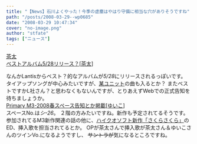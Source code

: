 ```yaml
---
title: "【News】石川よくやった！今季の虚塵はやはり守備に相当な穴がありそうですね"
path: "/posts/2008-03-29--wp0685"
date: "2008-03-29 10:47:34"
cover: "no-image.png"
author: "stfate"
tags: ["ニュース"]
---
```


<style type="text/css">
<!--
p {white-space: pre-wrap};
-->
</style>

<a class="topics" href="http://www.getchu.com/soft.phtml?id=530497" target="_blank">茶太 ベストアルバム5/28リリース？</a><span class="junre">[<a href="http://chata.moo.jp/" target="_blank">茶太</a>]</span>
<div class="news">なんかLantisからベスト？的なアルバムが<em>5/28</em>にリリースされるっぽいです。
タイアップソングが中心みたいですが、<a href="http://www.mysoundlife.com/" target="_blank">某ユニット</a>の曲も入るとか？
またベストですかL社さん？と思わなくもないんですが、とりあえずWebでの正式告知を待ちましょうか。</div>
<a class="topics" href="http://www.edit.ne.jp/~shira/" target="_blank">Primary M3-2008春スペース告知とか掲載</a><span class="junre">[<a href="http://www.edit.ne.jp/~shira/" target="_blank">ゆいこ</a>]</span>
<div class="news">スペースNo.は<em>シ-26</em>。
２階の方みたいですね。新作も予定されてるそうです。
参加されてるM3新作関連の話の他に、<a href="http://sakura.iam-hiquality.com/" target="_blank">ハイクオソフト新作「さくらさくら」</a>のED、挿入歌を担当されてるとか。
OPが茶太さんで挿入歌が茶太さん＆ゆいこさんのツインVo.になるようですし、
<del>サントラが</del>気になるところですね。</div>
